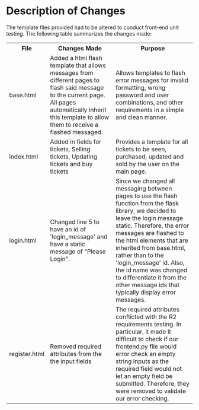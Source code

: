 # Description of Changes
The template files provided had to be altered to conduct front-end unit testing. The following table summarizes the changes made:

<table>
<tbody>
<tr>
    <th>File</th>
    <th>Changes Made</th>
    <th>Purpose</th>
</tr>

<tr>
    <td>base.html</td>
    <td>Added a html flash template that allows messages from different pages to flash said message to the current page. All pages automatically inherit this template to allow them to receive a flashed messaged.</td>
    <td>Allows templates to flash error messages for invalid formatting, wrong password and user combinations, and other requirements in a simple and clean manner.</td>
</tr>

<tr>
    <td>index.html</td>
    <td>Added in fields for tickets, Selling tickets, Updating tickets and buy tickets</td>
    <td>Provides a template for all tickets to be seen, purchased, updated and sold by the user on the main page.</td>
</tr>

<tr>
    <td>login.html</td>
    <td>Changed line 5 to have an id of 'login_message' and have a static message of "Please Login".  </td>
    <td>Since we changed all messaging between pages to use the flash function from the flask library, we decided to leave the login message static. Therefore, the error messages are flashed to the html elements that are inherited from base.html, rather than to the 'login_message' id. Also, the id name was changed to differentiate it from the other message ids that typically display error messages.</td>
</tr>

<tr>
    <td>register.html</td>
    <td>Removed required attributes from the the input fields</td>
    <td>The required attributes conflicted with the R2 requirements testing. In particular, it made it difficult to check if our frontend.py file would error check an empty string inputs as the required field would not let an empty field be submitted. Therefore, they were removed to validate our error checking.</td>
</tr>
</tbody>
</table>

